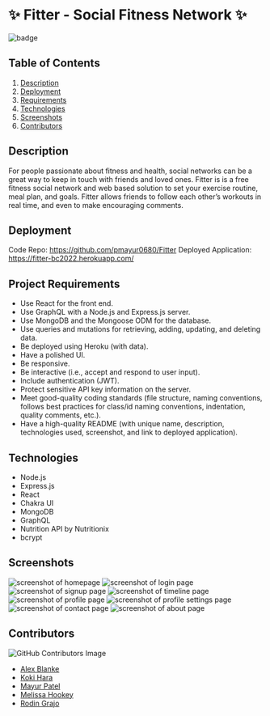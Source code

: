 # ✨ Fitter - Social Fitness Network ✨

![badge](https://img.shields.io/badge/license-MIT-brightgreen)

## Table of Contents

1. [Description](#description)
2. [Deployment](#deployment)
3. [Requirements](#project-requirements)
4. [Technologies](#technologies)
5. [Screenshots](#screenshots)
6. [Contributors](#contributors)

## Description

For people passionate about fitness and health, social networks can be a great way to keep in touch with friends and loved ones. Fitter is is a free fitness social network and web based solution to set your exercise routine, meal plan, and goals. Fitter allows friends to follow each other’s workouts in real time, and even to make encouraging comments.

## Deployment

Code Repo: https://github.com/pmayur0680/Fitter
Deployed Application: https://fitter-bc2022.herokuapp.com/

## Project Requirements

- Use React for the front end.
- Use GraphQL with a Node.js and Express.js server.
- Use MongoDB and the Mongoose ODM for the database.
- Use queries and mutations for retrieving, adding, updating, and deleting data.
- Be deployed using Heroku (with data).
- Have a polished UI.
- Be responsive.
- Be interactive (i.e., accept and respond to user input).
- Include authentication (JWT).
- Protect sensitive API key information on the server.
- Meet good-quality coding standards (file structure, naming conventions, follows best practices for class/id naming conventions, indentation, quality comments, etc.).
- Have a high-quality README (with unique name, description, technologies used, screenshot, and link to deployed application).

## Technologies

- Node.js
- Express.js
- React
- Chakra UI
- MongoDB
- GraphQL
- Nutrition API by Nutritionix
- bcrypt

## Screenshots

![screenshot of homepage](./client/src/assets/images/home.png)
![screenshot of login page](./client/src/assets/images/login.png)
![screenshot of signup page](./client/src/assets/images/signup.png)
![screenshot of timeline page](./client/src/assets/images/timeline.png)
![screenshot of profile page](./client/src/assets/images/profile.png)
![screenshot of profile settings page](./client/src/assets/images/profile-settings.png)
![screenshot of contact page](./client/src/assets/images/contact.png)
![screenshot of about page](./client/src/assets/images/about.png)

## Contributors

![GitHub Contributors Image](https://contrib.rocks/image?repo=yummy314159265/Fitter)

- [Alex Blanke](https://github.com/ablanke94)
- [Koki Hara](https://github.com/KokeHaus)
- [Mayur Patel](https://github.com/pmayur0680)
- [Melissa Hookey](https://github.com/melissahookey)
- [Rodin Grajo](https://github.com/yummy314159265)
